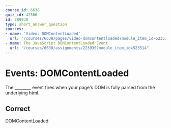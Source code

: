 ```yaml
---
course_id: 6638
quiz_id: 42566
id: 289939
type: short_answer_question
sources:
- name: 'Video: DOMContentLoaded'
  url: "/courses/6638/pages/video-domcontentloaded?module_item_id=523513"
- name: The JavaScript DOMContentLoaded Event
  url: "/courses/6638/assignments/223930?module_item_id=523514"
---
```


# Events: DOMContentLoaded

The \_\_\_\_\_\_\_\_ event fires when your page's DOM is fully parsed from the
underlying html.

## Correct

DOMContentLoaded
